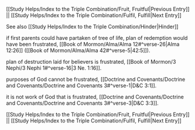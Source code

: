 [[Study Helps/Index to the Triple Combination/Fruit, Fruitful|Previous Entry]]  ||  [[Study Helps/Index to the Triple Combination/Fulfil, Fulfill|Next Entry]]

 See also [[Study Helps/Index to the Triple Combination/Hinder|Hinder]]

 if first parents could have partaken of tree of life, plan of redemption would have been frustrated, [[Book of Mormon/Alma/Alma 12#^verse-26|Alma 12:26]] ([[Book of Mormon/Alma/Alma 42#^verse-5|42:5]]).

 plan of destruction laid for believers is frustrated, [[Book of Mormon/3 Nephi/3 Nephi 1#^verse-16|3 Ne. 1:16]].

 purposes of God cannot be frustrated, [[Doctrine and Covenants/Doctrine and Covenants/Doctrine and Covenants 3#^verse-1|D&C 3:1]].

 it is not work of God that is frustrated, [[Doctrine and Covenants/Doctrine and Covenants/Doctrine and Covenants 3#^verse-3|D&C 3:3]].

[[Study Helps/Index to the Triple Combination/Fruit, Fruitful|Previous Entry]]  ||  [[Study Helps/Index to the Triple Combination/Fulfil, Fulfill|Next Entry]]